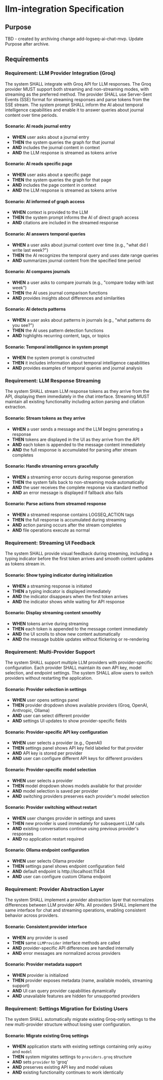 # llm-integration Specification

## Purpose
TBD - created by archiving change add-logseq-ai-chat-mvp. Update Purpose after archive.
## Requirements
### Requirement: LLM Provider Integration (Groq)
The system SHALL integrate with Groq API for LLM responses. The Groq provider MUST support both streaming and non-streaming modes, with streaming as the preferred method. The provider SHALL use Server-Sent Events (SSE) format for streaming responses and parse tokens from the SSE stream. The system prompt SHALL inform the AI about temporal intelligence capabilities and enable it to answer queries about journal content over time periods.

#### Scenario: AI reads journal entry
- **WHEN** user asks about a journal entry
- **THEN** the system queries the graph for that journal
- **AND** includes the journal content in context
- **AND** the LLM response is streamed as tokens arrive

#### Scenario: AI reads specific page
- **WHEN** user asks about a specific page
- **THEN** the system queries the graph for that page
- **AND** includes the page content in context
- **AND** the LLM response is streamed as tokens arrive

#### Scenario: AI informed of graph access
- **WHEN** context is provided to the LLM
- **THEN** the system prompt informs the AI of direct graph access
- **AND** citations are included in the streamed response

#### Scenario: AI answers temporal queries
- **WHEN** a user asks about journal content over time (e.g., "what did I write last week?")
- **THEN** the AI recognizes the temporal query and uses date range queries
- **AND** summarizes journal content from the specified time period

#### Scenario: AI compares journals
- **WHEN** a user asks to compare journals (e.g., "compare today with last week")
- **THEN** the AI uses journal comparison functions
- **AND** provides insights about differences and similarities

#### Scenario: AI detects patterns
- **WHEN** a user asks about patterns in journals (e.g., "what patterns do you see?")
- **THEN** the AI uses pattern detection functions
- **AND** highlights recurring content, tags, or topics

#### Scenario: Temporal intelligence in system prompt
- **WHEN** the system prompt is constructed
- **THEN** it includes information about temporal intelligence capabilities
- **AND** provides examples of temporal queries and journal analysis

### Requirement: LLM Response Streaming
The system SHALL stream LLM response tokens as they arrive from the API, displaying them immediately in the chat interface. Streaming MUST maintain all existing functionality including action parsing and citation extraction.

#### Scenario: Stream tokens as they arrive
- **WHEN** a user sends a message and the LLM begins generating a response
- **THEN** tokens are displayed in the UI as they arrive from the API
- **AND** each token is appended to the message content immediately
- **AND** the full response is accumulated for parsing after stream completes

#### Scenario: Handle streaming errors gracefully
- **WHEN** a streaming error occurs during response generation
- **THEN** the system falls back to non-streaming mode automatically
- **AND** the user receives the complete response via standard method
- **AND** an error message is displayed if fallback also fails

#### Scenario: Parse actions from streamed response
- **WHEN** a streamed response contains LOGSEQ_ACTION tags
- **THEN** the full response is accumulated during streaming
- **AND** action parsing occurs after the stream completes
- **AND** file operations execute as normal

### Requirement: Streaming UI Feedback
The system SHALL provide visual feedback during streaming, including a typing indicator before the first token arrives and smooth content updates as tokens stream in.

#### Scenario: Show typing indicator during initialization
- **WHEN** a streaming response is initiated
- **THEN** a typing indicator is displayed immediately
- **AND** the indicator disappears when the first token arrives
- **AND** the indicator shows while waiting for API response

#### Scenario: Display streaming content smoothly
- **WHEN** tokens arrive during streaming
- **THEN** each token is appended to the message content immediately
- **AND** the UI scrolls to show new content automatically
- **AND** the message bubble updates without flickering or re-rendering

### Requirement: Multi-Provider Support
The system SHALL support multiple LLM providers with provider-specific configuration. Each provider SHALL maintain its own API key, model selection, and endpoint settings. The system SHALL allow users to switch providers without restarting the application.

#### Scenario: Provider selection in settings
- **WHEN** user opens settings panel
- **THEN** provider dropdown shows available providers (Groq, OpenAI, Anthropic, Ollama)
- **AND** user can select different provider
- **AND** settings UI updates to show provider-specific fields

#### Scenario: Provider-specific API key configuration
- **WHEN** user selects a provider (e.g., OpenAI)
- **THEN** settings panel shows API key field labeled for that provider
- **AND** API key is stored per provider
- **AND** user can configure different API keys for different providers

#### Scenario: Provider-specific model selection
- **WHEN** user selects a provider
- **THEN** model dropdown shows models available for that provider
- **AND** model selection is saved per provider
- **AND** switching providers preserves each provider's model selection

#### Scenario: Provider switching without restart
- **WHEN** user changes provider in settings and saves
- **THEN** new provider is used immediately for subsequent LLM calls
- **AND** existing conversations continue using previous provider's responses
- **AND** no application restart required

#### Scenario: Ollama endpoint configuration
- **WHEN** user selects Ollama provider
- **THEN** settings panel shows endpoint configuration field
- **AND** default endpoint is http://localhost:11434
- **AND** user can configure custom Ollama endpoint

### Requirement: Provider Abstraction Layer
The system SHALL implement a provider abstraction layer that normalizes differences between LLM provider APIs. All providers SHALL implement the same interface for chat and streaming operations, enabling consistent behavior across providers.

#### Scenario: Consistent provider interface
- **WHEN** any provider is used
- **THEN** same `LLMProvider` interface methods are called
- **AND** provider-specific API differences are handled internally
- **AND** error messages are normalized across providers

#### Scenario: Provider metadata support
- **WHEN** provider is initialized
- **THEN** provider exposes metadata (name, available models, streaming support)
- **AND** UI can query provider capabilities dynamically
- **AND** unavailable features are hidden for unsupported providers

### Requirement: Settings Migration for Existing Users
The system SHALL automatically migrate existing Groq-only settings to the new multi-provider structure without losing user configuration.

#### Scenario: Migrate existing Groq settings
- **WHEN** application starts with existing settings containing only `apiKey` and `model`
- **THEN** system migrates settings to `providers.groq` structure
- **AND** sets `provider` to 'groq'
- **AND** preserves existing API key and model values
- **AND** existing functionality continues to work identically

